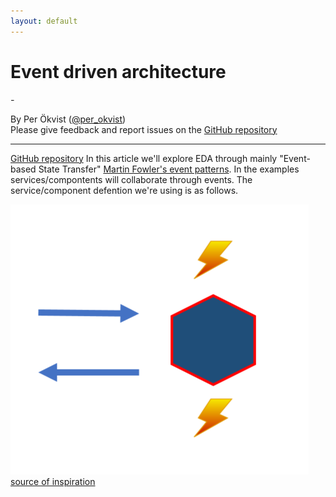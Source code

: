 ```yaml
---
layout: default
---
```


# Event driven architecture

<em class="sub-heading">-</em>

By Per Ökvist ([@per_okvist](https://twitter.com/per_okvist/))<br/>
Please give feedback and report issues on the [GitHub repository](https://github.com/perokvist/event-driven-architecture/)

---

[GitHub repository](https://github.com/gustafnk/microservice-websites/)
In this article we'll explore EDA through mainly "Event-based State Transfer" [Martin Fowler's event patterns](https://martinfowler.com/videos.html#many-meanings-event).
In the examples services/compontents will collaborate through events. The service/component defention we're using is as follows.

![Service defentition](assets/service.png)
[source of inspiration](http://media.abdullin.com/blog/2015/2015-03-18-edd-eBay-Barcelona.pdf#page=23)
